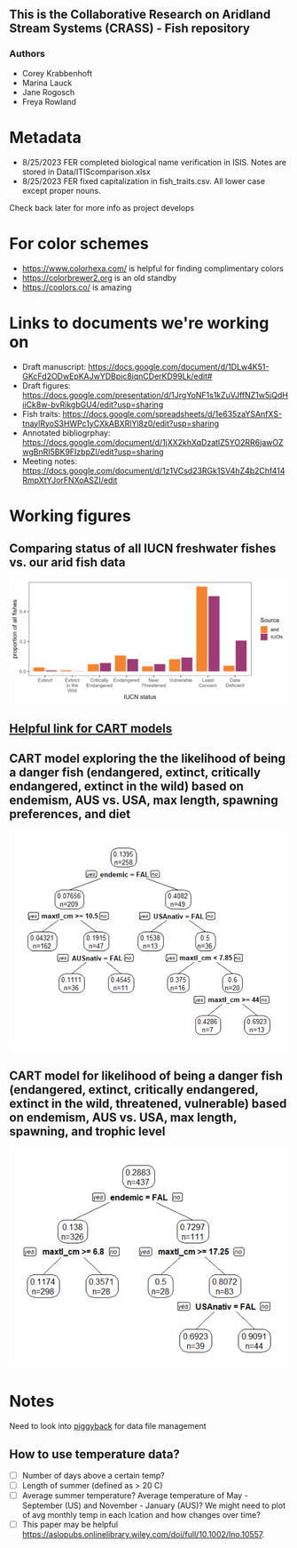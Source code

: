 ## This is the Collaborative Research on Aridland Stream Systems (CRASS) - Fish repository
### Authors
- Corey Krabbenhoft
- Marina Lauck
- Jane Rogosch
- Freya Rowland

# Metadata
- 8/25/2023 FER completed biological name verification in ISIS. Notes are stored in Data/ITIScomparison.xlsx
- 8/25/2023 FER fixed capitalization in fish_traits.csv. All lower case except proper nouns.

Check back later for more info as project develops

# For color schemes
- <https://www.colorhexa.com/> is helpful for finding complimentary colors
- <https://colorbrewer2.org> is an old standby
- <https://coolors.co/> is amazing

# Links to documents we're working on
- Draft manuscript: https://docs.google.com/document/d/1DLw4K51-GKcFd2ODwEpKAJwYDBpic8iqnCDerKD99Lk/edit#
- Draft figures: https://docs.google.com/presentation/d/1JrgYoNF1s1kZuVJffNZ1w5jQdHiiCk8w-bvRikgbGU4/edit?usp=sharing
- Fish traits: https://docs.google.com/spreadsheets/d/1e635zaYSAnfXS-tnaylRyoS3HWPc1yCXkABXRlYl8z0/edit?usp=sharing
- Annotated bibliogrphay: https://docs.google.com/document/d/1jXX2khXqDzatlZ5YO2RR6jawOZwgBnRI5BK9FIzbpZI/edit?usp=sharing
- Meeting notes: https://docs.google.com/document/d/1z1VCsd23RGk1SV4hZ4b2Chf414RmpXtYJorFNXoASZI/edit

# Working figures

## Comparing status of all IUCN freshwater fishes vs. our arid fish data
![status](figures/IUCN_v_arid.png)

## [Helpful link for CART models](<https://gsp.humboldt.edu/OLM/R/05_04_CART.html#:~:text=yval%3A%20predicted%20value%20at%20the%20node%20%28yprob%29%3A%20the,next%20to%20a%20node%20indicates%20it%20is%20terminal>)

## CART model exploring the the likelihood of being a danger fish (endangered, extinct, critically endangered, extinct in the wild) based on endemism, AUS vs. USA, max length, spawning preferences, and diet
![CART](figures/DangerFishCART.png)

## CART model for likelihood of being a danger fish (endangered, extinct, critically endangered, extinct in the wild, threatened, vulnerable) based on endemism, AUS vs. USA, max length, spawning, and trophic level
![CART2](figures/DangerFishCART2.png)

# Notes
Need to look into [piggyback](<https://docs.ropensci.org/piggyback/>) for data file management

## How to use temperature data?
- [ ] Number of days above a certain temp?
- [ ] Length of summer (defined as > 20 C)
- [ ] Average summer temperature? Average temperature of May - September (US) and November - January (AUS)? We might need to plot of avg monthly temp in each lcation and how changes over time?
- [ ] This paper may be helpful https://aslopubs.onlinelibrary.wiley.com/doi/full/10.1002/lno.10557. 
